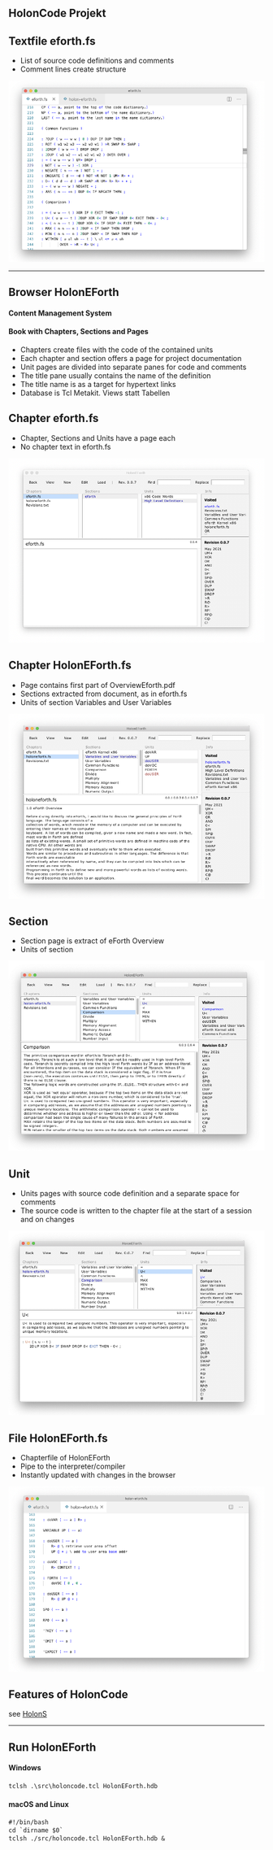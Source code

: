 ## HolonCode Projekt



## Textfile eforth.fs
- List of source code definitions and comments
- Comment lines create structure

![EForth-File](./Reference/efBilder/EForth-File.png)


---
## Browser HolonEForth

#### Content Management System

#### Book with Chapters, Sections and Pages
- Chapters create files with the code of the contained units 
- Each chapter and section offers a page for project documentation 
- Unit pages are divided into separate panes for code and comments 
- The title pane usually contains the name of the definition 
- The title name is as a target for hypertext links 
- Database is Tcl Metakit.  Views statt Tabellen 




## Chapter eforth.fs
- Chapter, Sections and Units have a page each
- No chapter text in eforth.fs

![EForth-Chapter](./Reference/efBilder/EForth-Chapter.png)


## Chapter HolonEForth.fs
- Page contains first part of OverviewEforth.pdf
- Sections extracted from document, as in eforth.fs
- Units of section Variables and User Variables

![HolonEForth-Chapter](./Reference/efBilder/HolonEForth-Chapter.png)

## Section 

- Section page is extract of eForth Overview 
- Units of section

![HolonEForth-Section](./Reference/efBilder/HolonEForth-Section.png)

## Unit 

- Units pages with source code definition and a separate space for comments
- The source code is written to the chapter file at the start of a session and on changes

![HolonEForth-Unit](./Reference/efBilder/HolonEForth-Unit.png)


## File HolonEForth.fs
- Chapterfile of HolonEForth
- Pipe to the interpreter/compiler
- Instantly updated with changes in the browser

![HolonEForth-File](./Reference/efBilder/HolonEForth-File.png)



## Features of HolonCode

see [HolonS](https://holonforth.com/holons.html)

---

## Run HolonEForth

#### Windows

```
tclsh .\src\holoncode.tcl HolonEForth.hdb
````

#### macOS and Linux

````
#!/bin/bash
cd `dirname $0` 
tclsh ./src/holoncode.tcl HolonEForth.hdb &
````

